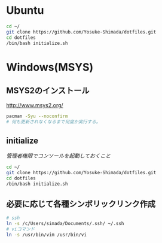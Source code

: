 # Ubuntu
```sh
cd ~/
git clone https://github.com/Yosuke-Shimada/dotfiles.git
cd dotfiles
/bin/bash initialize.sh
```  
# Windows(MSYS)  
## MSYS2のインストール  
http://www.msys2.org/
```sh
pacman -Syu --noconfirm
# 何も更新されなくなるまで何度か実行する。
```  
## initialize  
*管理者権限でコンソールを起動しておくこと*  
```sh
cd ~/
git clone https://github.com/Yosuke-Shimada/dotfiles.git
cd dotfiles
/bin/bash initialize.sh
```  
## 必要に応じて各種シンボリックリンク作成
```sh
# ssh
ln -s /c/Users/simada/Documents/.ssh/ ~/.ssh
# viコマンド
ln -s /usr/bin/vim /usr/bin/vi
```  
